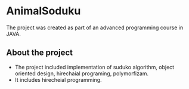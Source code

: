# AnimalSoduku
The project was created as part of an advanced programming course in JAVA.

## About the project
  - The project included implementation of suduko algorithm, object oriented design, hirechaial programing, polymorfizam.
  - It includes hirecheial programming.
